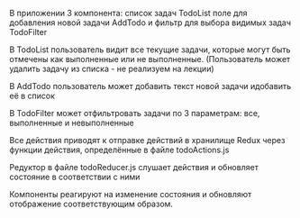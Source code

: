 В приложении 3 компонента:
список задач TodoList 
поле для добавления новой задачи AddTodo
и фильтр для выбора видимых задач TodoFilter

В TodoList пользователь видит все текущие задачи, которые могут быть отмечены как выполненные или не выполненные. (Пользователь может удалить задачу из списка - не реализуем на лекции)

В AddTodo пользователь может добавить текст новой задачи идобавить её в список

В TodoFilter может отфильтровать задачи по 3 параметрам: все, выполненные и невыполненные

Все действия приводят к отправке действий в хранилище Redux через функции действия, определённые в файле todoActions.js

Редуктор в файле todoReducer.js слушает действия и обновляет состояние в соответствии с ними 

Компоненты реагируют на изменение состояния и обновляют отображение соответствующим образом.

